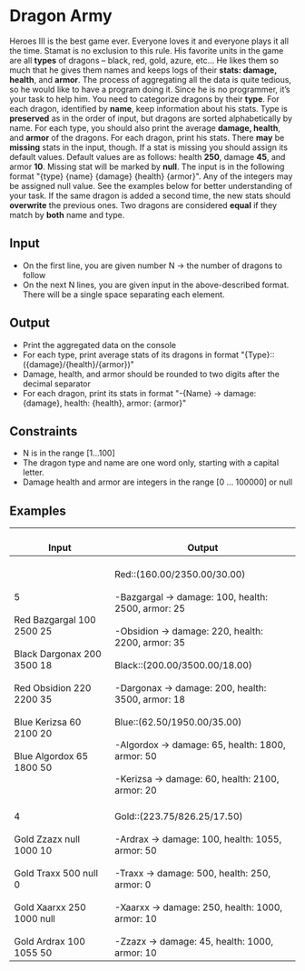 # Dragon Army
Heroes III is the best game ever. Everyone loves it and everyone plays it all the time. Stamat is no exclusion to this rule. His favorite units in the game are all **types** of dragons – black, red, gold, azure, etc… He likes them so much that he gives them names and keeps logs of their **stats: damage, health**, and **armor**. The process of aggregating all the data is quite tedious, so he would like to have a program doing it. Since he is no programmer, it’s your task to help him.
You need to categorize dragons by their **type**. For each dragon, identified by **name**, keep information about his stats. Type is **preserved** as in the order of input, but dragons are sorted alphabetically by name. For each type, you should also print the average **damage, health**, and **armor** of the dragons. For each dragon, print his stats. 
There **may** be **missing** stats in the input, though. If a stat is missing you should assign its default values. Default values are as follows: health **250**, damage **45**, and armor **10**. Missing stat will be marked by **null**.
The input is in the following format "{type} {name} {damage} {health} {armor}". Any of the integers may be assigned null value. See the examples below for better understanding of your task.
If the same dragon is added a second time, the new stats should **overwrite** the previous ones. Two dragons are considered **equal** if they match by **both** name and type.
## Input
*  On the first line, you are given number N -> the number of dragons to follow
* On the next N lines, you are given input in the above-described format. There will be a single space separating each element.
## Output
* Print the aggregated data on the console
* For each type, print average stats of its dragons in format "{Type}::<zero-width space>({damage}/{health}/{armor})"
* Damage, health, and armor should be rounded to two digits after the decimal separator
* For each dragon, print its stats in format "-{Name} -> damage: {damage}, health: {health}, armor: {armor}"
## Constraints
* N is in the range [1…100]
* The dragon type and name are one word only, starting with a capital letter.
* Damage health and armor are integers in the range [0 … 100000] or null
## Examples
|  <br>Input  |  <br>Output  |
|---|---|
|  <br>5<br> <br>Red Bazgargal 100 2500 25<br> <br>Black Dargonax 200 3500 18<br> <br>Red Obsidion 220 2200 35<br> <br>Blue Kerizsa 60 2100 20<br> <br>Blue Algordox 65 1800 50  |  <br>Red::(160.00/2350.00/30.00)<br> <br>-Bazgargal -> damage: 100, health: 2500, armor: 25<br> <br>-Obsidion -> damage: 220, health: 2200, armor: 35<br> <br>Black::(200.00/3500.00/18.00)<br> <br>-Dargonax -> damage: 200, health: 3500, armor: 18<br> <br>Blue::(62.50/1950.00/35.00)<br> <br>-Algordox -> damage: 65, health: 1800, armor: 50<br> <br>-Kerizsa -> damage: 60, health: 2100, armor: 20  |
|  <br>4<br> <br>Gold Zzazx null 1000 10<br> <br>Gold Traxx 500 null 0<br> <br>Gold Xaarxx 250 1000 null<br> <br>Gold Ardrax 100 1055 50  |  <br>Gold::(223.75/826.25/17.50)<br> <br>-Ardrax -> damage: 100, health: 1055, armor: 50<br> <br>-Traxx -> damage: 500, health: 250, armor: 0<br> <br>-Xaarxx -> damage: 250, health: 1000, armor: 10<br> <br>-Zzazx -> damage: 45, health: 1000, armor: 10  |